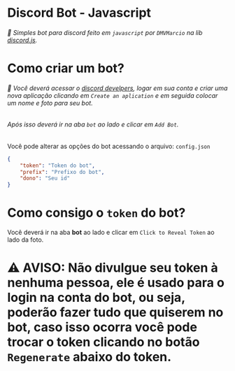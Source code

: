 # Discord Bot - Javascript

###### 📡 Simples bot para discord feito em `javascript` por `DMVMarcio` na lib [discord.js](https://discord.js.org/#/docs).

# Como criar um bot?

###### 🔨 Você deverá acessar o [discord develpers](https://discordapp.com/developers/applications/me), logar em sua conta e criar uma nova aplicação clicando em `Create an aplication` e em seguida colocar um nome e foto para seu bot. <h6> Após isso deverá ir na aba `bot` ao lado e clicar em `Add Bot`.

Você pode alterar as opções do bot acessando o arquivo: `config.json`

```json
{
    "token": "Token do bot",
    "prefix": "Prefixo do bot",
    "dono": "Seu id"
}
```

# Como consigo o `token` do bot?

Você deverá ir na aba **bot** ao lado e clicar em `Click to Reveal Token` ao lado da foto.<h1>⚠ **AVISO:** Não divulgue seu **token** à nenhuma pessoa, ele é usado para o **login** na conta do bot, ou seja, poderão fazer **tudo** que quiserem no bot, caso isso ocorra você pode **trocar** o token clicando no botão `Regenerate` abaixo do token.
